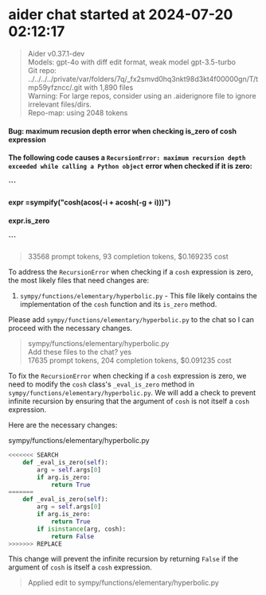 
# aider chat started at 2024-07-20 02:12:17

> Aider v0.37.1-dev  
> Models: gpt-4o with diff edit format, weak model gpt-3.5-turbo  
> Git repo: ../../../../private/var/folders/7q/_fx2smvd0hq3nkt98d3kt4f00000gn/T/tmp59yfzncc/.git with 1,890 files  
> Warning: For large repos, consider using an .aiderignore file to ignore irrelevant files/dirs.  
> Repo-map: using 2048 tokens  

#### Bug: maximum recusion depth error when checking is_zero of cosh expression  
#### The following code causes a `RecursionError: maximum recursion depth exceeded while calling a Python object` error when checked if it is zero:  
#### ```  
#### expr =sympify("cosh(acos(-i + acosh(-g + i)))")  
#### expr.is_zero  
#### ```  
> 33568 prompt tokens, 93 completion tokens, $0.169235 cost  

To address the `RecursionError` when checking if a `cosh` expression is zero, the most likely files that need changes are:

1. `sympy/functions/elementary/hyperbolic.py` - This file likely contains the implementation of the `cosh` function and its `is_zero` method.

Please add `sympy/functions/elementary/hyperbolic.py` to the chat so I can proceed with the necessary changes.

> sympy/functions/elementary/hyperbolic.py  
> Add these files to the chat? yes  
> 17635 prompt tokens, 204 completion tokens, $0.091235 cost  

To fix the `RecursionError` when checking if a `cosh` expression is zero, we need to modify the `cosh` class's `_eval_is_zero` method in `sympy/functions/elementary/hyperbolic.py`. We will add a check to prevent infinite recursion by ensuring that the argument of `cosh` is not itself a `cosh` expression.

Here are the necessary changes:

sympy/functions/elementary/hyperbolic.py
```python
<<<<<<< SEARCH
    def _eval_is_zero(self):
        arg = self.args[0]
        if arg.is_zero:
            return True
=======
    def _eval_is_zero(self):
        arg = self.args[0]
        if arg.is_zero:
            return True
        if isinstance(arg, cosh):
            return False
>>>>>>> REPLACE
```

This change will prevent the infinite recursion by returning `False` if the argument of `cosh` is itself a `cosh` expression.

> Applied edit to sympy/functions/elementary/hyperbolic.py  
